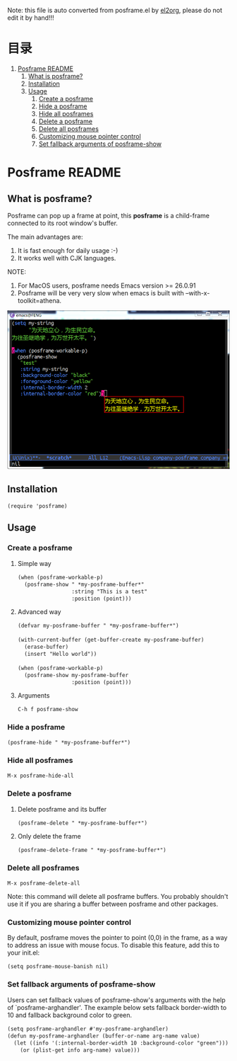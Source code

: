 Note: this file is auto converted from posframe.el by [el2org](https://github.com/tumashu/el2org), please do not edit it by hand!!!


# &#30446;&#24405;

1.  [Posframe README](#orgf92394f)
    1.  [What is posframe?](#orge2bbb9c)
    2.  [Installation](#org0e452aa)
    3.  [Usage](#org5efb6f0)
        1.  [Create a posframe](#orgc8de1c8)
        2.  [Hide a posframe](#org7f00a73)
        3.  [Hide all posframes](#orgfec5a74)
        4.  [Delete a posframe](#org9796637)
        5.  [Delete all posframes](#org0b9ea7e)
        6.  [Customizing mouse pointer control](#orgb29298b)
        7.  [Set fallback arguments of posframe-show](#org96afba9)


<a id="orgf92394f"></a>

# Posframe README


<a id="orge2bbb9c"></a>

## What is posframe?

Posframe can pop up a frame at point, this **posframe** is a
child-frame connected to its root window's buffer.

The main advantages are:

1.  It is fast enough for daily usage :-)
2.  It works well with CJK languages.

NOTE:

1.  For MacOS users, posframe needs Emacs version >= 26.0.91
2.  Posframe will be very very slow when emacs is built with &#x2013;with-x-toolkit=athena.

![img](./snapshots/posframe-1.png)


<a id="org0e452aa"></a>

## Installation

    (require 'posframe)


<a id="org5efb6f0"></a>

## Usage


<a id="orgc8de1c8"></a>

### Create a posframe

1.  Simple way

        (when (posframe-workable-p)
          (posframe-show " *my-posframe-buffer*"
                         :string "This is a test"
                         :position (point)))

2.  Advanced way

        (defvar my-posframe-buffer " *my-posframe-buffer*")
        
        (with-current-buffer (get-buffer-create my-posframe-buffer)
          (erase-buffer)
          (insert "Hello world"))
        
        (when (posframe-workable-p)
          (posframe-show my-posframe-buffer
                         :position (point)))

3.  Arguments

        C-h f posframe-show


<a id="org7f00a73"></a>

### Hide a posframe

    (posframe-hide " *my-posframe-buffer*")


<a id="orgfec5a74"></a>

### Hide all posframes

    M-x posframe-hide-all


<a id="org9796637"></a>

### Delete a posframe

1.  Delete posframe and its buffer
    
        (posframe-delete " *my-posframe-buffer*")
2.  Only delete the frame
    
        (posframe-delete-frame " *my-posframe-buffer*")


<a id="org0b9ea7e"></a>

### Delete all posframes

    M-x posframe-delete-all

Note: this command will delete all posframe buffers.
You probably shouldn't use it if you are sharing a buffer
between posframe and other packages.


<a id="orgb29298b"></a>

### Customizing mouse pointer control

By default, posframe moves the pointer to point (0,0) in
the frame, as a way to address an issue with mouse focus.
To disable this feature, add this to your init.el:

    (setq posframe-mouse-banish nil)


<a id="org96afba9"></a>

### Set fallback arguments of posframe-show

Users can set fallback values of posframe-show's arguments with the
help of \`posframe-arghandler'.  The example below sets fallback
border-width to 10 and fallback background color to green.

    (setq posframe-arghandler #'my-posframe-arghandler)
    (defun my-posframe-arghandler (buffer-or-name arg-name value)
      (let ((info '(:internal-border-width 10 :background-color "green")))
        (or (plist-get info arg-name) value)))

